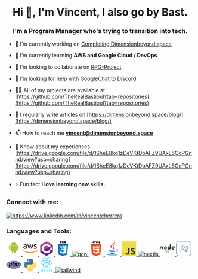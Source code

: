 <h1 align="center">Hi 👋, I'm Vincent, I also go by Bast.</h1>
<h3 align="center">I'm a Program Manager who's trying to transition into tech.</h3>

- 🔭 I’m currently working on [Completing Dimensionbeyond.space](https://app.asana.com/read-only/Finish-Github-profile-for-employer-appeal./1206089663387336/2543a084b7a5c04cf978bf046611e06f/timeline)

- 🌱 I’m currently learning **AWS and Google Cloud / DevOps**

- 👯 I’m looking to collaborate on [RPG-Project](https://github.com/TheRealBastioul/RPG-Project)

- 🤝 I’m looking for help with [GoogleChat to Discord](https://github.com/TheRealBastioul/RPG-Project)

- 👨‍💻 All of my projects are available at [https://github.com/TheRealBastioul?tab=repositories](https://github.com/TheRealBastioul?tab=repositories)

- 📝 I regularly write articles on [https://dimensionbeyond.space/blog/](https://dimensionbeyond.space/blog/)

- 📫 How to reach me **vincent@dimensionbeyond.space**

- 📄 Know about my experiences [https://drive.google.com/file/d/1SheE8kq1zDeVKtDbAFZ9UAxL6CcPGnnd/view?usp=sharing](https://drive.google.com/file/d/1SheE8kq1zDeVKtDbAFZ9UAxL6CcPGnnd/view?usp=sharing)

- ⚡ Fun fact **I love learning new skills.**

<h3 align="left">Connect with me:</h3>
<p align="left">
<a href="https://linkedin.com/in/https://www.linkedin.com/in/vincentcherrera" target="blank"><img align="center" src="https://raw.githubusercontent.com/rahuldkjain/github-profile-readme-generator/master/src/images/icons/Social/linked-in-alt.svg" alt="https://www.linkedin.com/in/vincentcherrera" height="30" width="40" /></a>
</p>

<h3 align="left">Languages and Tools:</h3>
<p align="left"> <a href="https://developer.android.com" target="_blank" rel="noreferrer"> <img src="https://raw.githubusercontent.com/devicons/devicon/master/icons/android/android-original-wordmark.svg" alt="android" width="40" height="40"/> </a> <a href="https://aws.amazon.com" target="_blank" rel="noreferrer"> <img src="https://raw.githubusercontent.com/devicons/devicon/master/icons/amazonwebservices/amazonwebservices-original-wordmark.svg" alt="aws" width="40" height="40"/> </a> <a href="https://www.w3schools.com/cs/" target="_blank" rel="noreferrer"> <img src="https://raw.githubusercontent.com/devicons/devicon/master/icons/csharp/csharp-original.svg" alt="csharp" width="40" height="40"/> </a> <a href="https://www.w3schools.com/css/" target="_blank" rel="noreferrer"> <img src="https://raw.githubusercontent.com/devicons/devicon/master/icons/css3/css3-original-wordmark.svg" alt="css3" width="40" height="40"/> </a> <a href="https://cloud.google.com" target="_blank" rel="noreferrer"> <img src="https://www.vectorlogo.zone/logos/google_cloud/google_cloud-icon.svg" alt="gcp" width="40" height="40"/> </a> <a href="https://www.w3.org/html/" target="_blank" rel="noreferrer"> <img src="https://raw.githubusercontent.com/devicons/devicon/master/icons/html5/html5-original-wordmark.svg" alt="html5" width="40" height="40"/> </a> <a href="https://www.java.com" target="_blank" rel="noreferrer"> <img src="https://raw.githubusercontent.com/devicons/devicon/master/icons/java/java-original.svg" alt="java" width="40" height="40"/> </a> <a href="https://developer.mozilla.org/en-US/docs/Web/JavaScript" target="_blank" rel="noreferrer"> <img src="https://raw.githubusercontent.com/devicons/devicon/master/icons/javascript/javascript-original.svg" alt="javascript" width="40" height="40"/> </a> <a href="https://nextjs.org/" target="_blank" rel="noreferrer"> <img src="https://cdn.worldvectorlogo.com/logos/nextjs-2.svg" alt="nextjs" width="40" height="40"/> </a> <a href="https://nodejs.org" target="_blank" rel="noreferrer"> <img src="https://raw.githubusercontent.com/devicons/devicon/master/icons/nodejs/nodejs-original-wordmark.svg" alt="nodejs" width="40" height="40"/> </a> <a href="https://www.photoshop.com/en" target="_blank" rel="noreferrer"> <img src="https://raw.githubusercontent.com/devicons/devicon/master/icons/photoshop/photoshop-line.svg" alt="photoshop" width="40" height="40"/> </a> <a href="https://www.php.net" target="_blank" rel="noreferrer"> <img src="https://raw.githubusercontent.com/devicons/devicon/master/icons/php/php-original.svg" alt="php" width="40" height="40"/> </a> <a href="https://www.python.org" target="_blank" rel="noreferrer"> <img src="https://raw.githubusercontent.com/devicons/devicon/master/icons/python/python-original.svg" alt="python" width="40" height="40"/> </a> <a href="https://reactjs.org/" target="_blank" rel="noreferrer"> <img src="https://raw.githubusercontent.com/devicons/devicon/master/icons/react/react-original-wordmark.svg" alt="react" width="40" height="40"/> </a> <a href="https://tailwindcss.com/" target="_blank" rel="noreferrer"> <img src="https://www.vectorlogo.zone/logos/tailwindcss/tailwindcss-icon.svg" alt="tailwind" width="40" height="40"/> </a> </p>
